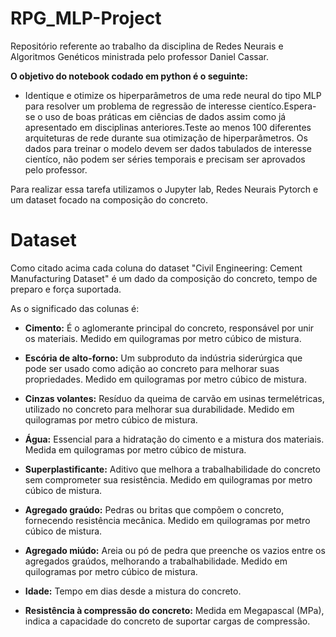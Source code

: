 # RPG_MLP-Project
Repositório referente ao trabalho da disciplina de Redes Neurais e Algoritmos Genéticos ministrada pelo professor Daniel Cassar.

**O objetivo do notebook codado em python é o seguinte:**
- Identique e otimize os hiperparâmetros de uma rede neural do tipo MLP para resolver um problema de regressão de interesse cientíco.Espera-se o uso de boas práticas em ciências de dados assim como já apresentado em disciplinas anteriores.Teste ao menos 100 diferentes arquiteturas de rede durante sua otimização de hiperparâmetros. Os dados para treinar o modelo devem ser dados tabulados de interesse cientíco, não podem ser séries temporais e precisam ser aprovados pelo professor.

 Para realizar essa tarefa utilizamos o Jupyter lab, Redes Neurais Pytorch e um dataset focado na composição do concreto.

# Dataset

Como citado acima cada coluna do dataset "Civil Engineering: Cement Manufacturing Dataset" é um dado da composição do concreto, tempo de preparo e força suportada.

As o significado das colunas é:

- **Cimento:** É o aglomerante principal do concreto, responsável por unir os materiais. Medido em quilogramas por metro cúbico de mistura.

- **Escória de alto-forno:** Um subproduto da indústria siderúrgica que pode ser usado como adição ao concreto para melhorar suas propriedades. Medido em quilogramas por metro cúbico de mistura.

- **Cinzas volantes:** Resíduo da queima de carvão em usinas termelétricas, utilizado no concreto para melhorar sua durabilidade. Medido em quilogramas por metro cúbico de mistura.

- **Água:** Essencial para a hidratação do cimento e a mistura dos materiais. Medida em quilogramas por metro cúbico de mistura.

- **Superplastificante:** Aditivo que melhora a trabalhabilidade do concreto sem comprometer sua resistência. Medido em quilogramas por metro cúbico de mistura.

- **Agregado graúdo:** Pedras ou britas que compõem o concreto, fornecendo resistência mecânica. Medido em quilogramas por metro cúbico de mistura.

- **Agregado miúdo:** Areia ou pó de pedra que preenche os vazios entre os agregados graúdos, melhorando a trabalhabilidade. Medido em quilogramas por metro cúbico de mistura.

- **Idade:** Tempo em dias desde a mistura do concreto.

- **Resistência à compressão do concreto:** Medida em Megapascal (MPa), indica a capacidade do concreto de suportar cargas de compressão.
